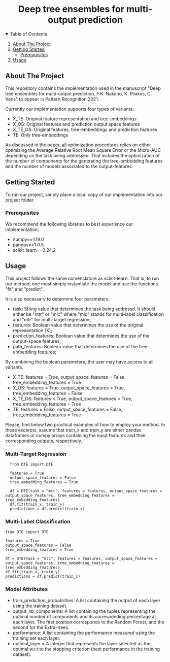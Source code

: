 <!--
*** Thanks for checking out the Best-README-Template. If you have a suggestion
*** that would make this better, please fork the repo and create a pull request
*** or simply open an issue with the tag "enhancement".
*** Thanks again! Now go create something AMAZING! :D
-->



<!-- PROJECT SHIELDS -->
<!--
*** I'm using markdown "reference style" links for readability.
*** Reference links are enclosed in brackets [ ] instead of parentheses ( ).
*** See the bottom of this document for the declaration of the reference variables
*** for contributors-url, forks-url, etc. This is an optional, concise syntax you may use.
*** https://www.markdownguide.org/basic-syntax/#reference-style-links
-->


<!-- PROJECT LOGO -->
<br />
<p align="center">

  <h1 align="center">Deep tree ensembles for multi-output prediction</h1>
</p>



<!-- TABLE OF CONTENTS -->
<details open="open">
  <summary>Table of Contents</summary>
  <ol>
    <li>
      <a href="#about-the-project">About The Project</a>
    </li>
    <li>
      <a href="#getting-started">Getting Started</a>
      <ul>
        <li><a href="#prerequisites">Prerequisites</a></li>
      </ul>
    </li>
    <li><a href="#usage">Usage</a></li>
  </ol>
</details>



<!-- ABOUT THE PROJECT -->
## About The Project


This repository contains the implementation used in the manuscript "Deep tree ensembles for multi-output prediction, F.K. Nakano, K. Pliakos, C. Vens" to appear in Pattern Recognition 2021.


Currently our implementation supports four types of variants:
  <ul>
   <li>X_TE: Original feature representation and tree-embeddings  </li>
   <li>X_OS: Original features and prediction output space features </li>
    <li>X_TE_OS: Original features, tree-embeddings and prediction features </li>
   <li>TE: Only tree-embeddings </li>
   </ul> 
   
As discussed in the paper, all optimization procedures relies on either optimizing the Average Relative Root Mean Square Error or the Micro-AUC depending on the task being addressed. That includes the optimization of the number of components for the generating the tree-embedding features and the number of models associated to the output-features.


<!-- GETTING STARTED -->
## Getting Started

To run our project, simply place a local copy of our implementation into our project folder. 

### Prerequisites

We recommend the following libraries to best experience our implementation: 

  * numpy==1.19.0
  * pandas==1.0.5
  * scikit_learn==0.24.2
 
  
<!-- USAGE EXAMPLES -->
## Usage


This project follows the same nomenclature as scikit-learn. That is, to run our method, one must simply instantiate the model and use the functions "fit" and "predict".

It is also necessary to determine four parameters:
<ul>
  <li>task: String value that determines the task being addressd. It should either be "mtr" or "mlc" where "mlc" stands for multi-label classification and "mtr" for multi-target regression; </li>
  <li>features: Boolean value that determines the use of the original representation (X); </li>
  <li>prediction_features: Boolean value that determines the use of the output-space features;</li>
  <li>path_features: Boolean value that determines the use of the tree-embedding features;</li>
</ul>
  
  
By combining the boolean parameters, the user may have access to all variants. 

 <ul>
   <li>X_TE: features = True, output_space_features = False, tree_embedding_features = True </li>
   <li>X_OS: features = True, output_space_features = True, tree_embedding_features = False </li>
   <li>X_TE_OS: features = True, output_space_features = True, tree_embedding_features = True </li>
   <li>TE: features = False, output_space_features = False, tree_embedding_features = True </li>
 </ul> 

Please, find below two practical examples of how to employ your method. In these excerpts, assume that train_x and train_y are either pandas dataframes or numpy arrays containing the input features and their corresponding outputs, respectively.


<h3> Multi-Target Regression </h3>

```
  from DTE import DTE
  
  features = True
  output_space_features = False
  tree_embedding_features = True
  
  df = DTE(task = "mtr", features = features, output_space_features = output_space_features, tree_embedding_features = tree_embedding_features)
  df.fit(train_x, train_y)
  predictions = df.predict(train_x)
 ```


<h3> Multi-Label Classification</h3>

  ```
  from DTE import DTE

  features = True
  output_space_features = False
  tree_embedding_features = True
  
  df = DTE(task = "mlc", features = features, output_space_features = output_space_features, tree_embedding_features = tree_embedding_features)
  df.fit(train_x, train_y)
  predictions = df.predict(train_x)

   ```
<h3> Model Attributes </h3>
<ul>
<li>train_prediction_probabilities: A list containing the output of each layer using the training dataset. </li>
<li>output_nb_components: A list containing the tuples representing the optimal number of components and its corresponding percentage at each layer. The first position corresponds to the Random Forest, and the second for the Extra-trees. </li>
<li>performance: A list containing the performance measured using the training set each layer.</li> 
<li>optimal_layer = A integer that represents the layer selected as the optimal w.r.t to the stopping criterion (best performance in the training dataset). </li>
</ul>


